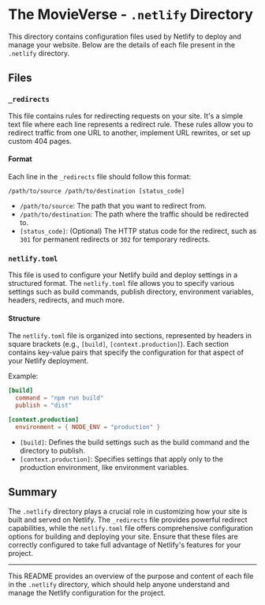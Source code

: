 # The MovieVerse - `.netlify` Directory

This directory contains configuration files used by Netlify to deploy and manage your website. Below are the details of each file present in the `.netlify` directory.

## Files

### `_redirects`

This file contains rules for redirecting requests on your site. It's a simple text file where each line represents a redirect rule. These rules allow you to redirect traffic from one URL to another, implement URL rewrites, or set up custom 404 pages.

#### Format

Each line in the `_redirects` file should follow this format:

```
/path/to/source /path/to/destination [status_code]
```

- `/path/to/source`: The path that you want to redirect from.
- `/path/to/destination`: The path where the traffic should be redirected to.
- `[status_code]`: (Optional) The HTTP status code for the redirect, such as `301` for permanent redirects or `302` for temporary redirects.

### `netlify.toml`

This file is used to configure your Netlify build and deploy settings in a structured format. The `netlify.toml` file allows you to specify various settings such as build commands, publish directory, environment variables, headers, redirects, and much more.

#### Structure

The `netlify.toml` file is organized into sections, represented by headers in square brackets (e.g., `[build]`, `[context.production]`). Each section contains key-value pairs that specify the configuration for that aspect of your Netlify deployment.

Example:

```toml
[build]
  command = "npm run build"
  publish = "dist"

[context.production]
  environment = { NODE_ENV = "production" }
```

- `[build]`: Defines the build settings such as the build command and the directory to publish.
- `[context.production]`: Specifies settings that apply only to the production environment, like environment variables.

## Summary

The `.netlify` directory plays a crucial role in customizing how your site is built and served on Netlify. The `_redirects` file provides powerful redirect capabilities, while the `netlify.toml` file offers comprehensive configuration options for building and deploying your site. Ensure that these files are correctly configured to take full advantage of Netlify's features for your project.

--- 

This README provides an overview of the purpose and content of each file in the `.netlify` directory, which should help anyone understand and manage the Netlify configuration for the project.